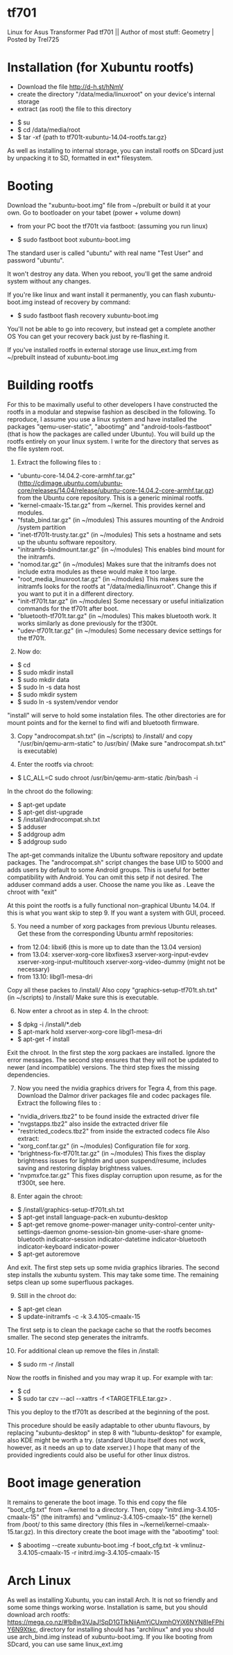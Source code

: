 # tf701

Linux for Asus Transformer Pad tf701 || Author of most stuff: Geometry | Posted by Trel725

# Installation (for Xubuntu rootfs)

- Download the file http://d-h.st/hNmV
- create the directory "/data/media/linuxroot" on your device's internal storage
- extract (as root) the file to this directory

* $ su
* $ cd /data/media/root
* $ tar -xf {path to tf701t-xubuntu-14.04-rootfs.tar.gz}


As well as installing to internal storage, you can install rootfs on SDcard just by unpacking it to SD, formatted in ext* filesystem.


# Booting

Download the "xubuntu-boot.img" file from ~/prebuilt or build it at your own.
Go to bootloader on your tabet (power + volume down)

- from your PC boot the tf701t via fastboot: (assuming you run linux)

* $ sudo fastboot boot xubuntu-boot.img

The standard user is called "ubuntu" with real name "Test User" and password "ubuntu".

It won't destroy any data. When you reboot, you'll get the same android system without any changes.

If you're like linux and want install it permanently, you can flash xubuntu-boot.img instead of recovery by command:

* $ sudo fastboot flash recovery xubuntu-boot.img

You'll not be able to go into recovery, but instead get a complete another OS
You can get your recovery back just by re-flashing it.

If you've installed rootfs in external storage use linux_ext.img from ~/prebuilt instead of xubuntu-boot.img

# Building rootfs

For this to be maximally useful to other developers I have constructed the rootfs in a modular and stepwise fashion as descibed in the following. To reproduce, I assume you use a linux system and have installed the packages "qemu-user-static", "abootimg" and "android-tools-fastboot" (that is how the packages are called under Ubuntu). You will build up the rootfs entirely on your linux system. I write <ROOT> for the directory that serves as the file system root.

1. Extract the following files to <ROOT>:

- "ubuntu-core-14.04.2-core-armhf.tar.gz" (http://cdimage.ubuntu.com/ubuntu-core/releases/14.04/release/ubuntu-core-14.04.2-core-armhf.tar.gz) from the Ubuntu core repository. This is a generic minimal rootfs.
- "kernel-cmaalx-15.tar.gz" from ~/kernel. This provides kernel and modules.
- "fstab_bind.tar.gz" (in ~/modules) This assures mounting of the Android /system partition
- "inet-tf701t-trusty.tar.gz" (in ~/modules) This sets a hostname and sets up the ubuntu software repository.
- "initramfs-bindmount.tar.gz" (in ~/modules)  This enables bind mount for the initramfs.
- "nomod.tar.gz" (in ~/modules) Makes sure that the initramfs does not include extra modules as these would make it too large.
- "root_media_linuxroot.tar.gz" (in ~/modules) This makes sure the initramfs looks for the rootfs at "/data/media/linuxroot". Change this if you want to put it in a different directory.
- "init-tf701t.tar.gz" (in ~/modules) Some necessary or useful initialization commands for the tf701t after boot.
- "bluetooth-tf701t.tar.gz" (in ~/modules) This makes bluetooth work. It works similarly as done previously for the tf300t.
- "udev-tf701t.tar.gz" (in ~/modules) Some necessary device settings for the tf701t.

2. Now do:


*  $ cd <ROOT>
*  $ sudo mkdir install
*  $ sudo mkdir data
*  $ sudo ln -s data host
*  $ sudo mkdir system
*  $ sudo ln -s system/vendor vendor

"install" will serve to hold some instalation files. The other directories are for mount points and for the kernel to find wifi and bluetooth firmware.

3. Copy "androcompat.sh.txt" (in ~/scripts) to <ROOT>/install/ and copy "/usr/bin/qemu-arm-static" to <ROOT>/usr/bin/
(Make sure "androcompat.sh.txt" is executable)

4. Enter the rootfs via chroot:


*  $ LC_ALL=C sudo chroot <ROOT> /usr/bin/qemu-arm-static /bin/bash -i

In the chroot do the following:


*  $ apt-get update
*  $ apt-get dist-upgrade
*  $ /install/androcompat.sh.txt
*  $ adduser <USERNAME>
*  $ addgroup <USERNAME> adm
*  $ addgroup <USERNAME> sudo

The apt-get commands initalize the Ubuntu software repository and update packages. The "androcompat.sh" script changes the base UID to 5000 and adds users by default to some Android groups. This is useful for better compatibility with Android. You can omit this setp if not desired. The adduser command adds a user. Choose the name you like as <USERNAME>. Leave the chroot with "exit"

At this point the rootfs is a fully functional non-graphical Ubuntu 14.04. If this is what you want skip to step 9. If you want a system with GUI, proceed.

5. You need a number of xorg packages from previous Ubuntu releases. Get these from the corresponding Ubuntu armhf repositories:
- from 12.04:
libxi6 (this is more up to date than the 13.04 version)
- from 13.04:
xserver-xorg-core
libxfixes3
xserver-xorg-input-evdev
xserver-xorg-input-multitouch
xserver-xorg-video-dummy (might not be necessary)
- from 13.10:
libgl1-mesa-dri

Copy all these packes to <ROOT>/install/
Also copy "graphics-setup-tf701t.sh.txt" (in ~/scripts) to <ROOT>/install/
Make sure this is executable.

6. Now enter a chroot as in step 4. In the chroot:


*  $ dpkg -i /install/*.deb
*  $ apt-mark hold xserver-xorg-core libgl1-mesa-dri
*  $ apt-get -f install

Exit the chroot. In the first step the xorg packaes are installed. Ignore the error messages. The second step ensures that they will not be updated to newer (and incompatible) versions. The third step fixes the missing dependencies.

7. Now you need the nvidia graphics drivers for Tegra 4, from this page. Download the Dalmor driver packages file and codec packages file. Extract the following files to <ROOT>:
- "nvidia_drivers.tbz2" to be found inside the extracted driver file
- "nvgstapps.tbz2" also inside the extracted driver file
- "restricted_codecs.tbz2" from inside the extracted codecs file
Also extract:
- "xorg_conf.tar.gz" (in ~/modules) Configuration file for xorg.
- "brightness-fix-tf701t.tar.gz" (in ~/modules) This fixes the display brightness issues for lightdm and upon suspend/resume, includes saving and restoring display brightness values.
- "nvpmxfce.tar.gz" This fixes display corruption upon resume, as for the tf300t, see here.

8. Enter again the chroot:


*  $ /install/graphics-setup-tf701t.sh.txt
*  $ apt-get install language-pack-en xubuntu-desktop
*  $ apt-get remove gnome-power-manager unity-control-center unity-settings-daemon gnome-session-bin gnome-user-share gnome-bluetooth indicator-session indicator-datetime indicator-bluetooth indicator-keyboard indicator-power
*  $ apt-get autoremove

And exit. The first step sets up some nvidia graphics libraries. The second step installs the xubuntu system. This may take some time. The remaining setps clean up some superfluous packages.

9. Still in the chroot do:


*  $ apt-get clean
*  $ update-initramfs -c -k 3.4.105-cmaalx-15

The first setp is to clean the package cache so that the rootfs becomes smaller. The second step generates the initramfs.

10. For additional clean up remove the files in <ROOT>/install:


*  $ sudo rm -r <ROOT>/install

Now the rootfs in finished and you may wrap it up. For example with tar:


*  $ cd <ROOT>
*  $ sudo tar czv --acl --xattrs -f <TARGETFILE.tar.gz> .

This you deploy to the tf701t as described at the beginning of the post.
 

This procedure should be easily adaptable to other ubuntu flavours, by replacing "xubuntu-desktop" in step 8 with "lubuntu-desktop" for example, also KDE might be worth a try. (standard Ubuntu itself does not work, however, as it needs an up to date xserver.) I hope that many of the provided ingredients could also be useful for other linux distros.

# Boot image generation

It remains to generate the boot image. To this end copy the file "boot_cfg.txt" from ~/kernel to a directory. Then, copy "initrd.img-3.4.105-cmaalx-15" (the initramfs) and "vmlinuz-3.4.105-cmaalx-15" (the kernel) from <ROOT>/boot/ to this same directory (this files in ~/kernel/kernel-cmaalx-15.tar.gz). In this directory create the boot image with the "abootimg" tool:


*  $ abootimg --create xubuntu-boot.img -f boot_cfg.txt -k vmlinuz-3.4.105-cmaalx-15 -r initrd.img-3.4.105-cmaalx-15



# Arch Linux

As well as installing Xubuntu, you can install Arch. It is not so friendly and some some things working worse. Installation is same, but you should download arch rootfs: https://mega.co.nz/#!b8w3VJaJ!SpD1GTIkNiiAmYiCUxmhOYjX6NYN8IeFPhiY6N9Xtkc, directory for installing should has "archlinux" and you should use arch_bind.img instead of xubuntu-boot.img. If you like booting from SDcard, you can use same linux_ext.img

